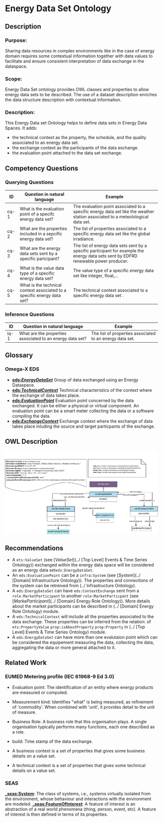 # Energy Data Set Ontology

## Description
### Purpose:
Sharing data resources in complex environments like in the case of energy domain requires some contextual information together with data values to facilitate and ensure consistent interpretation of data exchange in the dataspace. 
### Scope:
Energy Data Set ontology provides OWL classes and properties to allow energy data sets to be described. The use of a dataset description enriches the data structure description with contextual information.
### Description:
This Energy Data set Ontology helps to define data sets in Energy Data Spaces. It adds:
- the technical context as the property, the schedule, and the quality associated to an energy data set.
- the exchange context as the participants of the data exchange.
- the evaluation point attached to the data set exchange.

## Competency Questions

### Querying Questions
| ID | Question in natural language | Example
|---|---|---|
| cq-1 |What is the evaluation point of a specifc energy data set?  | The evaluation point associated to a specific energy data set like the weather station associated to a meteolological data set.|
| cq-2 |What are the properties included in a sepcific  energy data set?   | The list of properties  associated to a specific energy data set like the global irradiance.|
| cq-3 | What are the energy data sets sent by a specific partcipant?  | The list of energy data sets sent by a specific participant for example the energy data sets sent by EDFRD renewable power producer.|
| cq-4 |  What is the value data type of a specific energy data set?  | The value type of a specific energy data set like integer, float,...|
| cq-5 |  What is the technical context associated to a specific energy data set?  | The technical context associated to a specific energy data set .|
### Inference Questions
| ID | Question in natural language | Example
|---|---|---|
| iq-1| What are the properties associated to an energy data set? | The list of properties associated to an energy data set.|

## Glossary
### Omega-X EDS
* [**eds:_EnergyDataSet_**](https://w3id.org/omega-x/ontolgy/EnergyDataSet/EnergyDataSet)
Group of data exchanged using an Energy Dataspace. 
* [**eds:_TechnicalContext_**](https://w3id.org/omega-x/ontolgy/EnergyDataSet/TechnicalContext)
Technical characteristics of the context where the exchange of data takes place.
* [**eds:_EvaluationPoint_**](https://w3id.org/omega-x/ontolgy/EnergyDataSet/EvaluationPoint)
Evaluation point concerned by the data exchanged. It can be either a physical or virtual component. An evaluation point can be a smart meter collecting the data or a software compiling the data.
* [**eds:_ExchangeContext_**](https://w3id.org/omega-x/ontolgy/EnergyDataSet/ExchangeContext)
Exchange context where the exchange of data takes place inluding the source and target particpants of the exchange.
## OWL Description

![Diagram](./EnergyDataSet.png)

## Recommendations
- A `ets:ValueSet` (see [_ValueSet_](../  [Top Level] Events & Time Series Ontology)) exchanged within the energy data space will be considered as an energy data set`eds:EnergyDataSet`. 
- An `eds:EvaluationPoint` can be a `infra:System` (see [_System_](../ [Domain] Infrastructure Ontology)). The properties and connections of the system can be retreived from (../  Infrastructure Ontology).
- A `eds:EnergyDataSet` can have `eds:ContextExchange` sent from a `role:MarketParticipant` to another `role:MarketParticpant` (see [_MarkeParticipant_](../  [Domain] Energy Role Ontology)). More details about the market participants can be described in (../  [Domain] Energy Role Ontology) module.
- A `eds:TechnicalContext` will include all the properties associated to the data exchange. These properties can be inferred from the relation: of `ets:PropertyValue` `prop:isAboutProperty` `prop:Property` in  (../  [Top Level] Events & Time Series Ontology) module.
- A `eds:EnergyDataSet` can have more than one evalutaion point which can be considered the equipement measuring the data, collecting the data, aggregating the data or more general attached to it.
## Related Work
### EUMED Metering profile (IEC 61968-9 Ed 3.0)
* Evaluation point: The identification of an entity where energy products are measured or computed.

* Measurement kind: Identifies "what" is being measured, as refinement of 'commodity'. When
combined with 'unit', it provides detail to the unit of measure.
* Business Role: A business role that this organisation plays. A single organisation
typically performs many functions, each one described as a role.
* build: Time stamp of the data exchange.
* A business context is a set of properties that gives some business details on a value set.
* A technical context is a set of properties that gives some technical details on a value set.

### SEAS
 [**_seas:System**](https://w3id.org/seas/System): The class of systems, i.e., systems virtually isolated from the environment, whose behaviour and interactions with the environment are modeled.
 [**_seas:FeatureOfInterest**](https://w3id.org/seas/FeatureOfInterest): A feature of interest is an abstraction of a real world phenomena (thing, person, event, etc). A feature of interest is then defined in terms of its properties.
